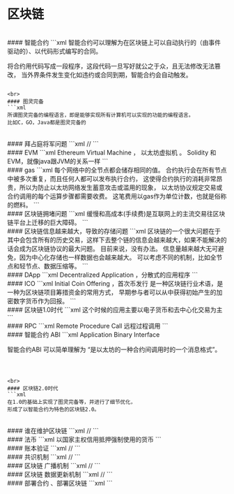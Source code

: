 # 区块链

<br>
#### 智能合约
```xml
智能合约可以理解为在区块链上可以自动执行的（由事件驱动的）、以代码形式编写的合同。

将合约用代码写成一段程序，这段代码一旦写好就公之于众，且无法修改无法篡改，
当外界条件发生变化如违约或合同到期，智能合约会自动触发。
```

<br>
#### 图灵完备
```xml
所谓图灵完备的编程语言，即是能够实现所有计算机可以实现的功能的编程语言。
比如C，GO，Java都是图灵完备的
```

<br>
#### 拜占庭将军问题
```xml
//
```

<br>
#### EVM
```xml
Ethereum Virtual Machine ， 以太坊虚拟机 。
Solidity 和EVM，就像java跟JVM的关系一样
```


<br>
#### gas
```xml
每个网络中的全节点都会储存相同的值。
合约执行会在所有节点中被多次重复，而且任何人都可以发布执行合约，
这使得合约执行的消耗非常昂贵，所以为防止以太坊网络发生蓄意攻击或滥用的现象，
以太坊协议规定交易或合约调用的每个运算步骤都需要收费。
这笔费用以gas作为单位计数，也就是俗称的燃料。
```

<br>
#### 区块链拥堵问题
```xml
缓慢和高成本(手续费)是互联网上的主流交易往区块链平台上迁移的巨大障碍。
```


<br>
#### 区块链信息越来越大，导致的存储问题
```xml
区块链的一个很大问题在于其中会包含所有的历史交易，这样下去整个链的信息会越来越大，如果不能解决的话会成为区块链协议的最大问题。
目前来说，没有办法。 信息量越来越大无可避免，因为中心化存储也一样数据也会越来越大。
可以考虑不同的机制，比如全节点和轻节点、数据压缩等。
```

<br>
#### DApp
```xml
Decentralized Application  ，分散式的应用程序
```


<br>
#### ICO
```xml
Initial Coin Offering  ，首次币发行  
是一种区块链行业术语，是一种为区块链项目筹措资金的常用方式，
早期参与者可以从中获得初始产生的加密数字货币作为回报。
```





<br>
#### 区块链1.0时代
```xml
这个时候的应用主要以电子货币和去中心化交易为主
```

<br>
#### RPC
```xml
Remote Procedure Call 远程过程调用
```

<br>
#### 智能合约 ABI
```xml
Application Binary Interface

智能合约ABI 可以简单理解为 “是以太坊的一种合约间调用时的一个消息格式”。
```



<br>
#### 区块链2.0时代
```xml
在1.0的基础上实现了图灵完备等，并进行了细节优化，
形成了以智能合约为特色的区块链2.0。
```


<br>
#### 谁在维护区块链
```xml
//
```

<br>
#### 法币
```xml
以国家主权信用抵押强制使用的货币
```


<br>
#### 账本验证
```xml
//
```

<br>
#### 共识机制
```xml
//
```



<br>
#### 区块链 广播机制
```xml
//
```

<br>
#### 区块链 数据更新机制
```xml
//
```


<br>
#### 部署合约 、部署区块链
```xml
```
